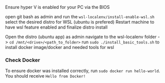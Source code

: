 Ensure hyper V is enabled for your PC via the BIOS

open git bash as admin and run the ```wsl-localenv/install-enable-wsl.sh```
select the desired distro for WSL (ubuntu is prefered)
Restart machine to have wsl feature enabled and finalize distro install

Open the distro (ubuntu app) as admin
navigate to the wsl-localenv folder -> ```cd /mnt/<drive>/<path_to_folder>```
run ```sudo ./install_basic_tools.sh``` to install docker image/docker and needed tools for wsl

### Check Docker
 To ensure docker was installed correctly, run ```sudo docker run hello-world```.
 You should receive ```Hello from Docker!```